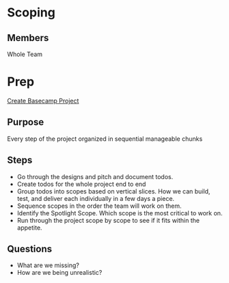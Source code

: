 # Scoping

## Members

Whole Team

# Prep

[Create Basecamp Project](https://www.notion.so/companycam/Cycle-Setup-221ad631b5a34e3e8e8302e53b03e1f8)

## Purpose

Every step of the project organized in sequential manageable chunks

## Steps

- Go through the designs and pitch and document todos.
- Create todos for the whole project end to end
- Group todos into scopes based on vertical slices. How we can build, test, and deliver each individually in a few days a piece.
- Sequence scopes in the order the team will work on them.
- Identify the Spotlight Scope. Which scope is the most critical to work on.
- Run through the project scope by scope to see if it fits within the appetite.

## Questions

- What are we missing?
- How are we being unrealistic?
